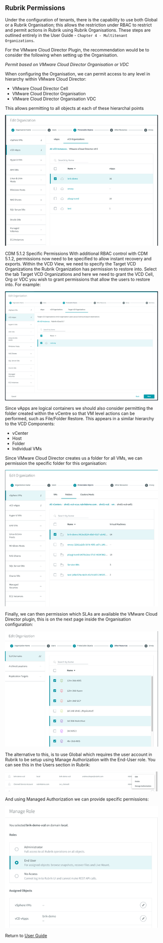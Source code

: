 ## Rubrik Permissions

Under the configuration of tenants, there is the capability to use both Global or a Rubrik Organisation; this allows the restriction under RBAC to restrict and permit actions in Rubrik using Rubrik Organisations. These steps are outlined entirely in the User Guide - `Chapter 4 - Multitenant Organizations`. 

For the VMware Cloud Director Plugin, the recommendation would be to consider the following when setting up the Organisation.

*Permit based on VMware Cloud Director Organisation or VDC*

When configuring the Organisation, we can permit access to any level in hierarchy within VMware Cloud Director:

* VMware Cloud Director Cell
* VMware Cloud Director Organisation
* VMware Cloud Director Organisation VDC

This allows permitting to all objects at each of these hierarchal points

![alt-text](../img/img16.png)

CDM 5.1.2 Specific Permissions
With additional RBAC control with CDM 5.1.2, permissions now need to be specified to allow instant recovery and exports.
Within the VCD View, we need to specify the Target VCD Organizations the Rubrik Organization has permission to restore into. Select the tab Target VCD Organizations and here we need to grant the VCD Cell, Org or VDC you wish to grant permissions that allow the users to restore into. For example:

![alt-text](../img/img51.png)

Since vApps are logical containers we should also consider permitting the folder created within the vCentre so that VM level actions can be performed, such as File/Folder Restore. This appears in a similar hierarchy to the VCD Components:

* vCenter
* Host
* Folder
* Individual VMs

Since VMware Cloud Director creates us a folder for all VMs, we can permission the specific folder for this organisation:

![alt-text](../img/img17.png)

Finally, we can then permission which SLAs are available the VMware Cloud Director plugin, this is on the next page inside the Organisation configuration:

![alt-text](../img/img18.png)

The alternative to this, is to use Global which requires the user account in Rubrik to be setup using Manage Authorization with the End-User role. You can see this in the Users section in Rubrik:

![alt-text](../img/img19.png)

And using Managed Authorization we can provide specific permissions:

![alt-text](../img/img20.png)

Return to [User Guide](../user-guide.md)
